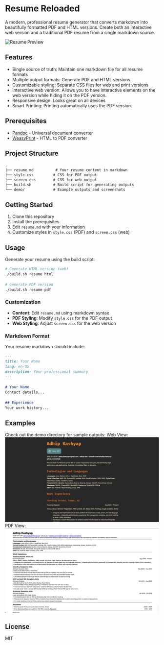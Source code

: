 # Resume Reloaded

A modern, professional resume generator that converts markdown into beautifully formatted PDF and HTML versions. Create both an interactive web version and a traditional PDF resume from a single markdown source.

![Resume Preview](demo/demo.gif)
## Features

- Single source of truth: Maintain one markdown file for all resume formats
- Multiple output formats: Generate PDF and HTML versions
- Customizable styling: Separate CSS files for web and print versions
- Interactive web version: Allows you to have interactive elements on the web version while hiding it on the PDF version.
- Responsive design: Looks great on all devices
- Smart Printing: Printing automatically uses the PDF version.

## Prerequisites

- [Pandoc](https://pandoc.org/installing.html) - Universal document converter
- [WeasyPrint](https://doc.courtbouillon.org/weasyprint/stable/first_steps.html) - HTML to PDF converter

## Project Structure

```
.
├── resume.md          # Your resume content in markdown
├── style.css         # CSS for PDF output
├── screen.css        # CSS for web output
├── build.sh          # Build script for generating outputs
└── demo/             # Example outputs and screenshots
```

## Getting Started

1. Clone this repository
2. Install the prerequisites
3. Edit `resume.md` with your information
4. Customize styles in `style.css` (PDF) and `screen.css` (web)

## Usage

Generate your resume using the build script:

```bash
# Generate HTML version (web)
./build.sh resume html

# Generate PDF version
./build.sh resume pdf
```

### Customization

- **Content**: Edit `resume.md` using markdown syntax
- **PDF Styling**: Modify `style.css` for the PDF output
- **Web Styling**: Adjust `screen.css` for the web version

### Markdown Format

Your resume markdown should include:

```markdown
---
title: Your Name
lang: en-US
description: Your professional summary
---

# Your Name
Contact details...

## Experience
Your work history...
```

## Examples

Check out the demo directory for sample outputs:
Web View:
![Resume Preview](demo/resume_html.png)
PDF View:
![Resume Preview](demo/resume_pdf.png)

## License

MIT
